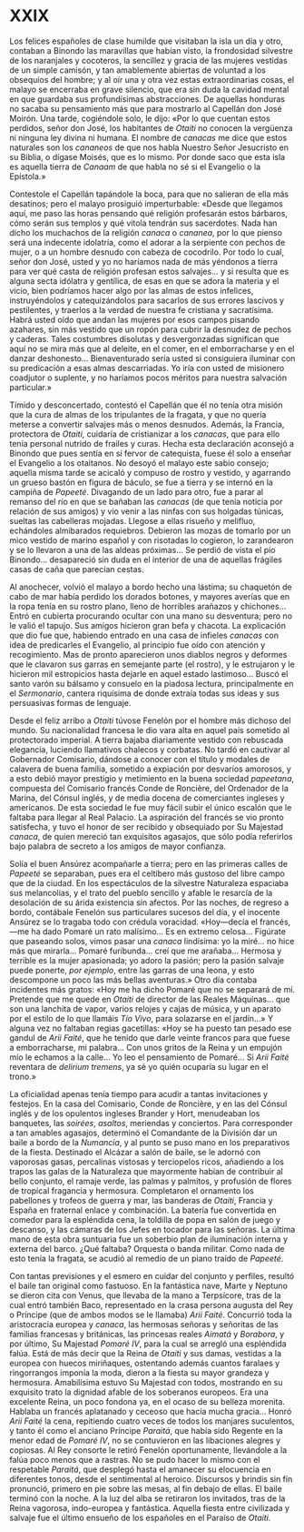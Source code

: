 # XXIX

Los felices españoles de clase humilde que visitaban la isla un día y otro,
contaban a Binondo las maravillas que habían visto, la frondosidad silvestre de
los naranjales y cocoteros, la sencillez y gracia de las mujeres vestidas de un
simple camisón, y tan amablemente abiertas de voluntad a los obsequios del
hombre; y al oír una y otra vez estas extraordinarias cosas, el malayo se
encerraba en grave silencio, que era sin duda la cavidad mental en que guardaba
sus profundísimas abstracciones. De aquellas honduras no sacaba su pensamiento
más que para mostrarlo al Capellán don José Moirón. Una tarde, cogiéndole solo,
le dijo: «Por lo que cuentan estos perdidos, señor don José, los habitantes de
*Otaiti* no conocen la vergüenza ni ninguna ley divina ni humana. El nombre de
*canacas* me dice que estos naturales son los *cananeos* de que nos habla
Nuestro Señor Jesucristo en su Biblia, o dígase Moisés, que es lo mismo. Por
donde saco que esta isla es aquella tierra de *Canaam* de que habla no sé si el
Evangelio o la Epístola.»

Contestole el Capellán tapándole la boca, para que no salieran de ella más
desatinos; pero el malayo prosiguió imperturbable: «Desde que llegamos aquí, me
paso las horas pensando qué religión profesarán estos bárbaros, cómo serán sus
templos y qué vitola tendrán sus sacerdotes. Nada han dicho los muchachos de la
religión *canaca* o *cananea*, por lo que pienso será una indecente idolatría,
como el adorar a la serpiente con pechos de mujer, o a un hombre desnudo con
cabeza de cocodrilo. Por todo lo cual, señor don José, usted y yo no haríamos
nada de más yéndonos a tierra para ver qué casta de religión profesan estos
salvajes... y si resulta que es alguna secta idólatra y gentílica, de esas en
que se adora la materia y el vicio, bien podríamos hacer algo por las almas de
estos infelices, instruyéndolos y catequizándolos para sacarlos de sus errores
lascivos y pestilentes, y traerlos a la verdad de nuestra fe cristiana
y sacratísima. Habrá usted oído que andan las mujeres por esos campos pisando
azahares, sin más vestido que un ropón para cubrir la desnudez de pechos
y caderas. Tales costumbres disolutas y desvergonzadas significan que aquí no
se mira más que al deleite, en el comer, en el emborracharse y en el danzar
deshonesto... Bienaventurado sería usted si consiguiera iluminar con su
predicación a esas almas descarriadas. Yo iría con usted de misionero coadjutor
o suplente, y no haríamos pocos méritos para nuestra salvación particular.»

Tímido y desconcertado, contestó el Capellán que él no tenía otra misión que la
cura de almas de los tripulantes de la fragata, y que no quería meterse
a convertir salvajes más o menos desnudos. Además, la Francia, protectora de
*Otaiti*, cuidaría de cristianizar a los *canacas*, que para ello tenía
personal nutrido de frailes y curas. Hecha esta declaración aconsejó a Binondo
que pues sentía en sí fervor de catequista, fuese él solo a enseñar el
Evangelio a los otaitanos. No desoyó el malayo este sabio consejo; aquella
misma tarde se acicaló y compuso de rostro y vestido, y agarrando un grueso
bastón en figura de báculo, se fue a tierra y se internó en la campiña de
*Papeeté*.  Divagando de un lado para otro, fue a parar al remanso del río en
que se bañaban las *canacas* (de que tenía noticia por relación de sus amigos)
y vio venir a las ninfas con sus holgadas túnicas, sueltas las cabelleras
mojadas.  Llegose a ellas risueño y melifluo, echándoles almibarados
requiebros.  Debieron las mozas de tomarlo por un mico vestido de marino
español y con risotadas lo cogieron, lo zarandearon y se lo llevaron a una de
las aldeas próximas... Se perdió de vista el pío Binondo... desapareció sin
duda en el interior de una de aquellas frágiles casas de caña que parecían
cestas.

Al anochecer, volvió el malayo a bordo hecho una lástima; su chaquetón de cabo
de mar había perdido los dorados botones, y mayores averías que en la ropa
tenía en su rostro plano, lleno de horribles arañazos y chichones... Entró en
cubierta procurando ocultar con una mano su desventura; pero no le valió el
tapujo. Sus amigos hicieron gran befa y chacota. La explicación que dio fue
que, habiendo entrado en una casa de infieles *canacas* con idea de predicarles
el Evangelio, al principio fue oído con atención y recogimiento. Mas de pronto
aparecieron unos diablos negros y deformes que le clavaron sus garras en
semejante parte (el rostro), y le estrujaron y le hicieron mil estropicios
hasta dejarle en aquel estado lastimoso... Buscó el santo varón su bálsamo
y consuelo en la piadosa lectura, principalmente en el *Sermonario*, cantera
riquísima de donde extraía todas sus ideas y sus persuasivas formas de
lenguaje.

Desde el feliz arribo a *Otaiti* túvose Fenelón por el hombre más dichoso del
mundo. Su nacionalidad francesa le dio vara alta en aquel país sometido al
protectorado imperial. A tierra bajaba diariamente vestido con rebuscada
elegancia, luciendo llamativos chalecos y corbatas. No tardó en cautivar al
Gobernador Comisario, dándose a conocer con el título y modales de calavera de
buena familia, sometido a expiación por desvaríos amorosos, y a esto debió
mayor prestigio y metimiento en la buena sociedad *papeetana*, compuesta del
Comisario francés Conde de Roncière, del Ordenador de la Marina, del Cónsul
inglés, y de media docena de comerciantes ingleses y americanos. De esta
sociedad le fue muy fácil subir el único escalón que le faltaba para llegar al
Real Palacio. La aspiración del francés se vio pronto satisfecha, y tuvo el
honor de ser recibido y obsequiado por Su Majestad *canaca*, de quien mereció
tan exquisitos agasajos, que sólo podía referirlos bajo palabra de secreto
a los amigos de mayor confianza.

Solía el buen Ansúrez acompañarle a tierra; pero en las primeras calles de
*Papeeté* se separaban, pues era el celtíbero más gustoso del libre campo que
de la ciudad. En los espectáculos de la silvestre Naturaleza espaciaba sus
melancolías, y el trato del pueblo sencillo y afable le resarcía de la
desolación de su árida existencia sin afectos. Por las noches, de regreso
a bordo, contábale Fenelón sus particulares sucesos del día, y el inocente
Ansúrez se lo tragaba todo con crédula voracidad. «Hoy—decía el francés,—me ha
dado Pomaré un rato malísimo... Es en extremo celosa... Figúrate que paseando
solos, vimos pasar una *canaca* lindísima: yo la miré... no hice más que
mirarla... Pomaré furibunda... creí que me arañaba... Hermosa y terrible es la
mujer apasionada; yo adoro la pasión; pero la pasión salvaje puede ponerte,
*por ejemplo*, entre las garras de una leona, y esto descompone un poco las más
bellas aventuras.» Otro día contaba incidentes más gratos: «Hoy me ha dicho
Pomaré que no se separará de mí. Pretende que me quede en *Otaiti* de director
de las Reales Máquinas... que son una lanchita de vapor, varios relojes y cajas
de música, y un aparato por el estilo de lo que llamáis *Tío Vivo*, para
solazarse en el jardín...» Y alguna vez no faltaban regias gacetillas: «Hoy se
ha puesto tan pesado ese gandul de *Arii Faité*, que he tenido que darle veinte
francos para que fuese a emborracharse, mi palabra... Con unos gritos de la
Reina y un empujón mío le echamos a la calle... Yo leo el pensamiento de
Pomaré... Si *Arii Faité* reventara de *delirium tremens*, ya sé yo quién
ocuparía su lugar en el trono.»

La oficialidad apenas tenía tiempo para acudir a tantas invitaciones
y festejos.  En la casa del Comisario, Conde de Roncière, y en las del Cónsul
inglés y de los opulentos ingleses Brander y Hort, menudeaban los banquetes,
las *soirées*, *asaltos*, meriendas y conciertos. Para corresponder a tan
amables agasajos, determinó el Comandante de la División dar un baile a bordo
de la *Numancia*, y al punto se puso mano en los preparativos de la fiesta.
Destinado el Alcázar a salón de baile, se le adornó con vaporosas gasas,
percalinas vistosas y terciopelos ricos, añadiendo a los trapos las galas de la
Naturaleza que mayormente habían de contribuir al bello conjunto, el ramaje
verde, las palmas y palmitos, y profusión de flores de tropical fragancia
y hermosura.  Completaron el ornamento los pabellones y trofeos de guerra
y mar, las banderas de *Otaiti*, Francia y España en fraternal enlace
y combinación. La batería fue convertida en comedor para la espléndida cena, la
toldilla de popa en salón de juego y descanso, y las cámaras de los Jefes en
tocador para las señoras. La última mano de esta obra suntuaria fue un soberbio
plan de iluminación interna y externa del barco. ¿Qué faltaba? Orquesta o banda
militar. Como nada de esto tenía la fragata, se acudió al remedio de un piano
traído de *Papeeté*.

Con tantas previsiones y el esmero en cuidar del conjunto y perfiles, resultó
el baile tan original como fastuoso. En la fantástica nave, Marte y Neptuno se
dieron cita con Venus, que llevaba de la mano a Terpsícore, tras de la cual
entró también Baco, representado en la crasa persona augusta del Rey o Príncipe
(que de ambos modos se le llamaba) *Arii Faité*. Concurrió toda la aristocracia
europea y *canaca*, las hermosas señoras y señoritas de las familias francesas
y británicas, las princesas reales *Aimatá* y *Borabora*, y por último, Su
Majestad *Pomaré IV*, para la cual se arregló una espléndida falúa. Está de más
decir que la Reina de *Otaiti* y sus damas, vestidas a la europea con huecos
miriñaques, ostentando además cuantos faralaes y ringorrangos imponía la moda,
dieron a la fiesta su mayor grandeza y hermosura. Amabilísima estuvo Su
Majestad con todos, mostrando en su exquisito trato la dignidad afable de los
soberanos europeos. Era una excelente Reina, un poco fondona ya, en el ocaso de
su belleza morenita. Hablaba un francés aplatanado y ceceoso que hacía mucha
gracia... Honró *Arii Faité* la cena, repitiendo cuatro veces de todos los
manjares suculentos, y tanto él como el anciano Príncipe *Paraitá*, que había
sido Regente en la menor edad de *Pomaré IV*, no se contuvieron en las
libaciones alegres y copiosas. Al Rey consorte le retiró Fenelón oportunamente,
llevándole a la falúa poco menos que a rastras. No se pudo hacer lo mismo con
el respetable *Paraitá*, que desplegó hasta el amanecer su elocuencia en
diferentes tonos, desde el sentimental al heroico. Discursos y brindis sin fin
pronunció, primero en pie sobre las mesas, al fin debajo de ellas. El baile
terminó con la noche. A la luz del alba se retiraron los invitados, tras de la
Reina vagorosa, indo-europea y fantástica. Aquella fiesta entre civilizada
y salvaje fue el último ensueño de los españoles en el Paraíso de *Otaiti*.
